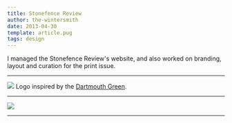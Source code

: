 ```yaml
---
title: Stonefence Review
author: the-wintersmith
date: 2013-04-30
template: article.pug
tags: design
---
```


I managed the Stonefence Review's website, and also worked on branding, layout and curation for the print issue.  

---

![](logos.png)
Logo inspired by the [Dartmouth Green][1].

---

![](sfrcover.png)

[1]: https://en.wikipedia.org/wiki/The_Green_(Dartmouth_College)#/media/File:Dartmouth_College_campus_-_diagram_of_the_Green.svg

<div class="pdfEmbed" id="sfr_layout"></div>

---
